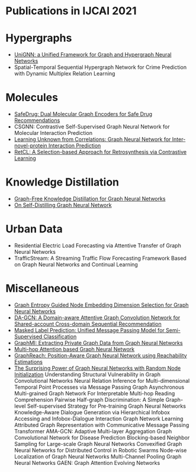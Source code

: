 # Publications in IJCAI 2021



# Hypergraphs
- [UniGNN: a Unified Framework for Graph and Hypergraph Neural Networks](https://github.com/naganandy/graph-based-deep-learning-literature/blob/master/conference-publications/folders/publications_ijcai21/unignn_ijcai21/README.md)
- Spatial-Temporal Sequential Hypergraph Network for Crime Prediction with Dynamic Multiplex Relation Learning 



# Molecules
- [SafeDrug: Dual Molecular Graph Encoders for Safe Drug Recommendations](https://github.com/naganandy/graph-based-deep-learning-literature/blob/master/conference-publications/folders/publications_ijcai21/safedrug_ijcai21/README.md)
- CSGNN: Contrastive Self-Supervised Graph Neural Network for Molecular Interaction Prediction 
- [Learning Unknown from Correlations: Graph Neural Network for Inter-novel-protein Interaction Prediction](https://github.com/naganandy/graph-based-deep-learning-literature/blob/master/conference-publications/folders/publications_ijcai21/gnnppi_ijcai21/README.md)
- [RetCL: A Selection-based Approach for Retrosynthesis via Contrastive Learning](https://github.com/naganandy/graph-based-deep-learning-literature/blob/master/conference-publications/folders/publications_ijcai21/retcl_ijcai21/README.md)



# Knowledge Distillation
- [Graph-Free Knowledge Distillation for Graph Neural Networks](https://github.com/naganandy/graph-based-deep-learning-literature/blob/master/conference-publications/folders/publications_ijcai21/gfkd_ijcai21/README.md)
- [On Self-Distilling Graph Neural Network](https://github.com/naganandy/graph-based-deep-learning-literature/blob/master/conference-publications/folders/publications_ijcai21/gnnsd_ijcai21/README.md)



# Urban Data
- Residential Electric Load Forecasting via Attentive Transfer of Graph Neural Networks 
- TrafficStream: A Streaming Traffic Flow Forecasting Framework Based on Graph Neural Networks and Continual Learning 



# Miscellaneous 
- [Graph Entropy Guided Node Embedding Dimension Selection for Graph Neural Networks](https://github.com/naganandy/graph-based-deep-learning-literature/blob/master/conference-publications/folders/publications_ijcai21/minge_ijcai21/README.md)
- [DA-GCN: A Domain-aware Attentive Graph Convolution Network for Shared-account Cross-domain Sequential Recommendation](https://github.com/naganandy/graph-based-deep-learning-literature/blob/master/conference-publications/folders/publications_ijcai21/dagcn_ijcai21/README.md)
- [Masked Label Prediction: Unified Message Passing Model for Semi-Supervised Classification](https://github.com/naganandy/graph-based-deep-learning-literature/blob/master/conference-publications/folders/publications_ijcai21/unimp_ijcai21/README.md)
- [GraphMI: Extracting Private Graph Data from Graph Neural Networks](https://github.com/naganandy/graph-based-deep-learning-literature/blob/master/conference-publications/folders/publications_ijcai21/graphmi_ijcai21/README.md)
- [Multi-hop Attention based Graph Neural Network](https://github.com/naganandy/graph-based-deep-learning-literature/blob/master/conference-publications/folders/publications_ijcai21/magna_ijcai21/README.md)
- [GraphReach: Position-Aware Graph Neural Network using Reachability Estimations](https://github.com/naganandy/graph-based-deep-learning-literature/blob/master/conference-publications/folders/publications_ijcai21/graphreach_ijcai21/README.md)
- [The Surprising Power of Graph Neural Networks with Random Node Initialization](https://github.com/naganandy/graph-based-deep-learning-literature/blob/master/conference-publications/folders/publications_ijcai21/gnnrni_ijcai21/README.md)
Understanding Structural Vulnerability in Graph Convolutional Networks 
Neural Relation Inference for Multi-dimensional Temporal Point Processes via Message Passing Graph 
Asynchronous Multi-grained Graph Network For Interpretable Multi-hop Reading Comprehension 
Pairwise Half-graph Discrimination: A Simple Graph-level Self-supervised Strategy for Pre-training Graph Neural Networks 
Knowledge-Aware Dialogue Generation via Hierarchical Infobox Accessing and Infobox-Dialogue Interaction Graph Network 
Learning Attributed Graph Representation with Communicative Message Passing Transformer 
AMA-GCN: Adaptive Multi-layer Aggregation Graph Convolutional Network for Disease Prediction 
Blocking-based Neighbor Sampling for Large-scale Graph Neural Networks 
Convexified Graph Neural Networks for Distributed Control in Robotic Swarms 
Node-wise Localization of Graph Neural Networks 
Multi-Channel Pooling Graph Neural Networks 
GAEN: Graph Attention Evolving Networks 
